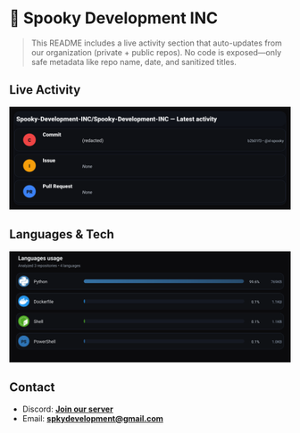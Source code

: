 # 👻 Spooky Development INC

> This README includes a live activity section that auto-updates from our organization (private + public repos). No code is exposed—only safe metadata like repo name, date, and sanitized titles.

## Live Activity
![Repo Snapshot](./assets/repo-snapshot.svg?v=99d5a285f5)

## Languages & Tech
![Languages Usage](./assets/languages.svg?v=70dde2775b)

## Contact
- Discord: **[Join our server](https://discord.gg/XYspZgEEJb)**
- Email: **spkydevelopment@gmail.com**
